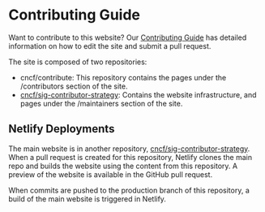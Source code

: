 # Contributing Guide

Want to contribute to this website? Our [Contributing Guide] has detailed
information on how to edit the site and submit a pull request.

The site is composed of two repositories:

* cncf/contribute: This repository contains the pages under the /contributors
  section of the site.
* [cncf/sig-contributor-strategy]: Contains the website infrastructure, and
  pages under the /maintainers section of the site.

[Contributing Guide]: https://cncf-contribute.netlify.app/about/contributing/
[cncf/sig-contributor-strategy]: https://github.com/cncf/sig-contributor-strategy/

## Netlify Deployments

The main website is in another repository, [cncf/sig-contributor-strategy]. When
a pull request is created for this repository, Netlify clones the main repo and
builds the website using the content from this repository. A preview of the
website is available in the GitHub pull request.

When commits are pushed to the production branch of this repository, a build of
the main website is triggered in Netlify.
